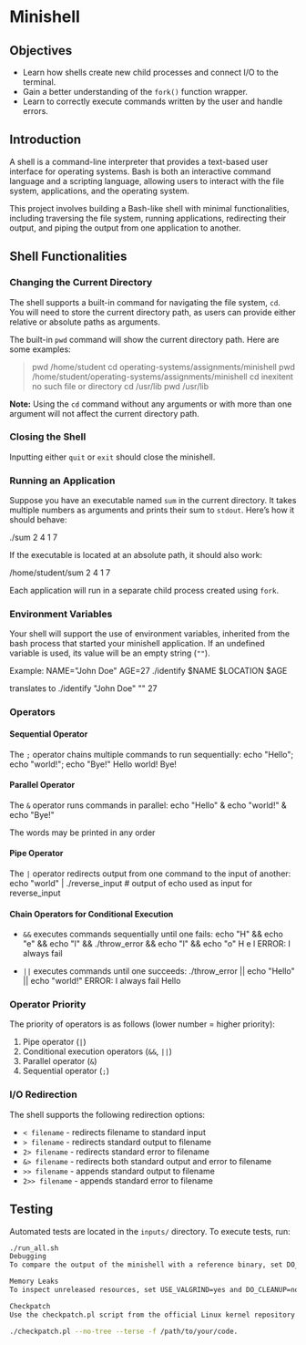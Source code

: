 # Minishell

## Objectives
- Learn how shells create new child processes and connect I/O to the terminal.
- Gain a better understanding of the `fork()` function wrapper.
- Learn to correctly execute commands written by the user and handle errors.

## Introduction
A shell is a command-line interpreter that provides a text-based user interface for operating systems. Bash is both an interactive command language and a scripting language, allowing users to interact with the file system, applications, and the operating system.

This project involves building a Bash-like shell with minimal functionalities, including traversing the file system, running applications, redirecting their output, and piping the output from one application to another.

## Shell Functionalities

### Changing the Current Directory
The shell supports a built-in command for navigating the file system, `cd`. You will need to store the current directory path, as users can provide either relative or absolute paths as arguments.

The built-in `pwd` command will show the current directory path. Here are some examples:

> pwd
/home/student
> cd operating-systems/assignments/minishell
> pwd
/home/student/operating-systems/assignments/minishell
> cd inexitent
no such file or directory
> cd /usr/lib
> pwd
/usr/lib


**Note:** Using the `cd` command without any arguments or with more than one argument will not affect the current directory path.

### Closing the Shell
Inputting either `quit` or `exit` should close the minishell.

### Running an Application
Suppose you have an executable named `sum` in the current directory. It takes multiple numbers as arguments and prints their sum to `stdout`. Here’s how it should behave:

./sum 2 4 1 7


If the executable is located at an absolute path, it should also work:

/home/student/sum 2 4 1 7

Each application will run in a separate child process created using `fork`.

### Environment Variables
Your shell will support the use of environment variables, inherited from the bash process that started your minishell application. If an undefined variable is used, its value will be an empty string (`""`).

Example:
NAME="John Doe"
AGE=27
./identify $NAME $LOCATION $AGE

translates to ./identify "John Doe" "" 27

### Operators
#### Sequential Operator
The `;` operator chains multiple commands to run sequentially:
echo "Hello"; echo "world!"; echo "Bye!" Hello world! Bye!

#### Parallel Operator
The `&` operator runs commands in parallel:
echo "Hello" & echo "world!" & echo "Bye!"

The words may be printed in any order

#### Pipe Operator
The `|` operator redirects output from one command to the input of another:
echo "world" | ./reverse_input # output of echo used as input for reverse_input

#### Chain Operators for Conditional Execution
- `&&` executes commands sequentially until one fails:
echo "H" && echo "e" && echo "l" && ./throw_error && echo "l" && echo "o" H e l ERROR: I always fail

- `||` executes commands until one succeeds:
./throw_error || echo "Hello" || echo "world!" ERROR: I always fail Hello

### Operator Priority
The priority of operators is as follows (lower number = higher priority):
1. Pipe operator (`|`)
2. Conditional execution operators (`&&`, `||`)
3. Parallel operator (`&`)
4. Sequential operator (`;`)

### I/O Redirection
The shell supports the following redirection options:
- `< filename` - redirects filename to standard input
- `> filename` - redirects standard output to filename
- `2> filename` - redirects standard error to filename
- `&> filename` - redirects both standard output and error to filename
- `>> filename` - appends standard output to filename
- `2>> filename` - appends standard error to filename

## Testing
Automated tests are located in the `inputs/` directory. To execute tests, run:
```bash
./run_all.sh
Debugging
To compare the output of the minishell with a reference binary, set DO_CLEANUP=no in _test/run_test.sh. Check results in the _test/outputs/ directory.

Memory Leaks
To inspect unreleased resources, set USE_VALGRIND=yes and DO_CLEANUP=no in _test/run_test.sh. Modify the path to the Valgrind log file as needed.

Checkpatch
Use the checkpatch.pl script from the official Linux kernel repository to check for coding style issues. Run:

./checkpatch.pl --no-tree --terse -f /path/to/your/code.